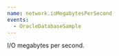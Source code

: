 ```yaml
---
name: network.ioMegabytesPerSecond
events:
  - OracleDatabaseSample
---
```


I/O megabytes per second.